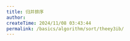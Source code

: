 ```yaml
---
title: 归并排序
author:
createTime: 2024/11/08 03:43:44
permalink: /basics/algorithm/sort/theey3ib/
---
```

